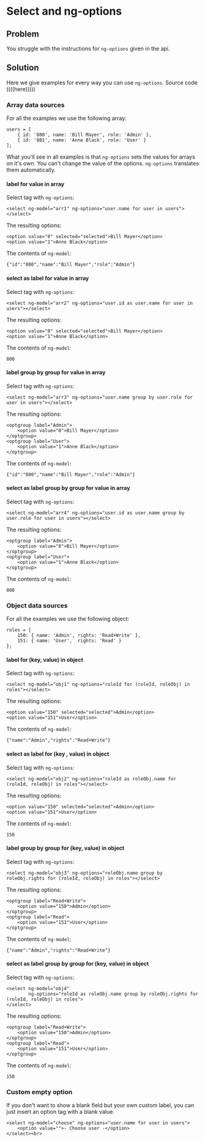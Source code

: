 # Select and ng-options

## Problem

You struggle with the instructions for `ng-options` given in the api.


## Solution

Here we give examples for every way you can use `ng-options`. Source code ((((here)))))

### Array data sources

For all the examples we use the following array:

    users = [
        { id: '800', name: 'Bill Mayer', role: 'Admin' },
        { id: '801', name: 'Anne Black', role: 'User' }
    ];

What you'll see in all examples is that `ng-options` sets the values for arrays on it's own. You can't change the value of the options. `ng-options` translates them automatically.

#### label for value in array

Select tag with `ng-options`:

    <select ng-model="arr1" ng-options="user.name for user in users"></select>

The resulting options:

    <option value="0" selected="selected">Bill Mayer</option>
    <option value="1">Anne Black</option>

The contents of `ng-model`:

    {"id":"800","name":"Bill Mayer","role":"Admin"}

#### select as label for value in array

Select tag with `ng-options`:

    <select ng-model="arr2" ng-options="user.id as user.name for user in users"></select>

The resulting options:

    <option value="0" selected="selected">Bill Mayer</option>
    <option value="1">Anne Black</option>

The contents of `ng-model`:

    800

#### label group by group for value in array

Select tag with `ng-options`:

    <select ng-model="arr3" ng-options="user.name group by user.role for user in users"></select>

The resulting options:

    <optgroup label="Admin">
        <option value="0">Bill Mayer</option>
    </optgroup>
    <optgroup label="User">
        <option value="1">Anne Black</option>
    </optgroup>

The contents of `ng-model`:

    {"id":"800","name":"Bill Mayer","role":"Admin"}

#### select as label group by group for value in array

Select tag with `ng-options`:

    <select ng-model="arr4" ng-options="user.id as user.name group by user.role for user in users"></select>

The resulting options:

    <optgroup label="Admin">
        <option value="0">Bill Mayer</option>
    </optgroup>
    <optgroup label="User">
        <option value="1">Anne Black</option>
    </optgroup>

The contents of `ng-model`:

    800


### Object data sources

For all the examples we use the following object:

    roles = {
        150: { name: 'Admin', rights: 'Read+Write' },
        151: { name: 'User',  rights: 'Read' }
    };

#### label for (key, value) in object

Select tag with `ng-options`:

    <select ng-model="obj1" ng-options="roleId for (roleId, roleObj) in roles"></select>

The resulting options:

    <option value="150" selected="selected">Admin</option>
    <option value="151">User</option>

The contents of `ng-model`:

    {"name":"Admin","rights":"Read+Write"}

#### select as label for (key , value) in object

Select tag with `ng-options`:

    <select ng-model="obj2" ng-options="roleId as roleObj.name for (roleId, roleObj) in roles"></select>

The resulting options:

    <option value="150" selected="selected">Admin</option>
    <option value="151">User</option>

The contents of `ng-model`:

    150

#### label group by group for (key, value) in object

Select tag with `ng-options`:

    <select ng-model="obj3" ng-options="roleObj.name group by roleObj.rights for (roleId, roleObj) in roles"></select>

The resulting options:

    <optgroup label="Read+Write">
        <option value="150">Admin</option>
    </optgroup>
    <optgroup label="Read">
        <option value="151">User</option>
    </optgroup>

The contents of `ng-model`:

    {"name":"Admin","rights":"Read+Write"}

#### select as label group by group for (key, value) in object

Select tag with `ng-options`:

    <select ng-model="obj4"
            ng-options="roleId as roleObj.name group by roleObj.rights for (roleId, roleObj) in roles">
    </select>

The resulting options:

    <optgroup label="Read+Write">
        <option value="150">Admin</option>
    </optgroup>
    <optgroup label="Read">
        <option value="151">User</option>
    </optgroup>

The contents of `ng-model`:

    150

### Custom empty option

If you don't want to show a blank field but your own custom label, you can just insert an option tag with a blank
value.

    <select ng-model="choose" ng-options="user.name for user in users">
        <option value="">- Choose user -</option>
    </select><br>
